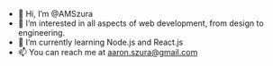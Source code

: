 - 👋 Hi, I’m @AMSzura
- 👀 I’m interested in all aspects of web development, from design to engineering.
- 🌱 I’m currently learning Node.js and React.js
- 📫 You can reach me at aaron.szura@gmail.com